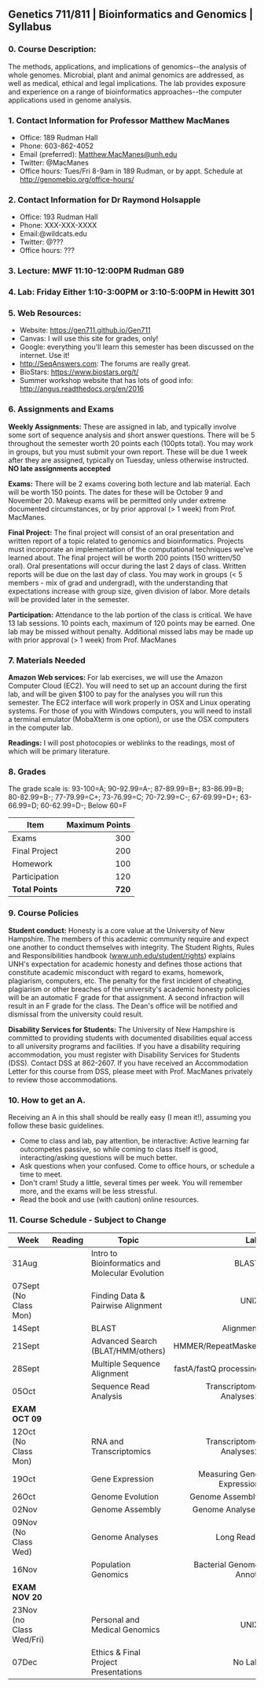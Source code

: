 ## Genetics 711/811 | Bioinformatics and Genomics | Syllabus


### 0. Course Description:

The methods, applications, and implications of genomics--the analysis of whole genomes. Microbial, plant and animal genomics are addressed, as well as medical, ethical and legal implications. The lab provides exposure and experience on a range of bioinformatics approaches--the computer applications used in genome analysis.

### 1. Contact Information for Professor Matthew MacManes

- Office: 189 Rudman Hall
- Phone: 603-862-4052
- Email (preferred): Matthew.MacManes@unh.edu
- Twitter: @MacManes
- Office hours: Tues/Fri 8-9am in 189 Rudman, or by appt. Schedule at http://genomebio.org/office-hours/


### 2. Contact Information for Dr Raymond Holsapple

- Office: 193 Rudman Hall
- Phone: XXX-XXX-XXXX
- Email:@wildcats.edu
- Twitter: @???
- Office hours: ???


### 3. Lecture: MWF 11:10-12:00PM Rudman G89
### 4. Lab: Friday Either 1:10-3:00PM or 3:10-5:00PM in Hewitt 301
### 5. Web Resources:

- Website: https://gen711.github.io/Gen711
- Canvas: I will use this site for grades, only!
- Google: everything you'll learn this semester has been discussed on the internet. Use it!
- http://SeqAnswers.com: The forums are really great.
- BioStars: https://www.biostars.org/t/
- Summer workshop website that has lots of good info: http://angus.readthedocs.org/en/2016

### 6. Assignments and Exams

**Weekly Assignments:** These are assigned in lab, and typically involve some sort of sequence analysis and short answer questions. There will be 5 throughout the semester worth 20 points each (100pts total). You may work in groups, but you must submit your own report. These will be due 1 week after they are assigned, typically on Tuesday, unless otherwise instructed. **NO late assignments accepted**

**Exams:** There will be 2 exams covering both lecture and lab material. Each will be worth 150 points. The dates for these will be October 9 and November 20. Makeup exams will be permitted only under extreme documented circumstances, or by prior approval (> 1 week) from Prof. MacManes.

**Final Project:** The final project will consist of an oral presentation and written report of a topic related to genomics and bioinformatics. Projects must incorporate an implementation of the computational techniques we've learned about. The final project will be worth 200 points (150 written/50 oral). Oral presentations will occur during the last 2 days of class. Written reports will be due on the last day of class. You may work in groups (< 5 members - mix of grad and undergrad), with the understanding that expectations increase with group size, given division of labor. More details will be provided later in the semester.

**Participation:** Attendance to the lab portion of the class is critical. We have 13 lab sessions. 10 points each, maximum of 120 points may be earned. One lab may be missed without penalty. Additional missed labs may be made up with prior approval (> 1 week) from Prof. MacManes

### 7. Materials Needed

**Amazon Web services:** For lab exercises, we will use the Amazon Computer Cloud (EC2). You will need to set up an account during the first lab, and will be given $100 to pay for the analyses you will run this semester. The EC2 interface will work properly in OSX and Linux operating systems. For those of you with Windows computers, you will need to install a terminal emulator (MobaXterm is one option), or use the OSX computers in the computer lab.

**Readings:** I will post photocopies or weblinks to the readings, most of which will be primary literature.  


### 8. Grades

The grade scale is: 93-100=A; 90-92.99=A-; 87-89.99=B+; 83-86.99=B; 80-82.99=B-; 77-79.99=C+; 73-76.99=C; 70-72.99=C-; 67-69.99=D+; 63-66.99=D; 60-62.99=D-; Below 60=F

| Item           |Maximum Points
|-----|-----:|    
|Exams          |300
|Final Project  |200
|Homework       |100  
|Participation  |120  
|**Total Points**   |**720**

### 9. Course Policies

**Student conduct:** Honesty is a core value at the University of New Hampshire.  The members of this academic community require and expect one another to conduct themselves with integrity.  The Student Rights, Rules and Responsibilities handbook (www.unh.edu/student/rights) explains UNH's expectation for academic honesty and defines those actions that constitute academic misconduct with regard to exams, homework, plagiarism, computers, etc.  The penalty for the first incident of cheating, plagiarism or other breaches of the university's academic honesty policies will be an automatic F grade for that assignment.  A second infraction will result in an F grade for the class.  The Dean's office will be notified and dismissal from the university could result.

**Disability Services for Students:** The University of New Hampshire is committed to providing students with documented disabilities equal access to all university programs and facilities.  If you have a disability requiring accommodation, you must register with Disability Services for Students (DSS).  Contact DSS at 862-2607.  If you have received an Accommodation Letter for this course from DSS, please meet with Prof. MacManes privately to review those accommodations.

### 10. How to get an A.
Receiving an A in this shall should be really easy (I mean it!), assuming you follow these basic guidelines.

- Come to class and lab, pay attention, be interactive: Active learning far outcompetes passive, so while coming to class itself is good, interacting/asking questions will be much better.
- Ask questions when your confused. Come to office hours, or schedule a time to meet.
- Don't cram! Study a little, several times per week. You will remember more, and the exams will be less stressful.
- Read the book and use (with caution) online resources.

### 11. Course Schedule - Subject to Change


|  Week                     |  Reading   | Topic                                           |    Lab                     |
|---------------------------|------------|-------------------------------------------------|----------------------------:|
| 31Aug                     |            | Intro to Bioinformatics and Molecular Evolution | BLAST                      |
| 07Sept (No Class Mon)     |            | Finding Data \& Pairwise Alignment              | UNIX                       |
| 14Sept                    |            | BLAST                                           | Alignment                  |
| 21Sept                    |            | Advanced Search (BLAT/HMM/others)               | HMMER/RepeatMasker         |
| 28Sept                    |            | Multiple Sequence Alignment                     | fastA/fastQ processing     |
| 05Oct                     |            | Sequence Read Analysis                          | Transcriptome Analyses1    |
| **EXAM OCT 09**                                                                                                       |
| 12Oct (No Class Mon)      |            | RNA and Transcriptomics                         | Transcriptome Analyses2    |
| 19Oct                     |            | Gene Expression                                 | Measuring Gene Expression  |
| 26Oct                     |            | Genome Evolution                                | Genome Assembly            |
| 02Nov                     |            | Genome Assembly                                 | Genome Analyses            |
| 09Nov (No Class Wed)      |            | Genome Analyses                                 | Long Reads                 |
| 16Nov                     |            | Population Genomics                             | Bacterial Genome Annot.    |
| **EXAM NOV 20**                                                                                                       |
| 23Nov (no Class Wed/Fri)  |            | Personal and Medical Genomics                   | UNIX                       |
| 07Dec                     |            | Ethics & Final Project Presentations            | No Lab                     |
